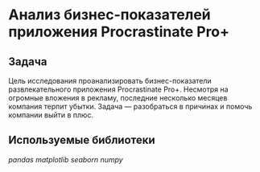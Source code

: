 # Анализ бизнес-показателей приложения Procrastinate Pro+

## Задача

Цель исследования проанализировать бизнес-показатели развлекательного приложения Procrastinate Pro+. Несмотря на огромные вложения в рекламу, последние несколько месяцев компания терпит убытки. Задача — разобраться в причинах и помочь компании выйти в плюс.

## Используемые библиотеки

*pandas*  *matplotlib*  *seaborn*  *numpy*
